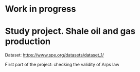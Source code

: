 # Work in progress

# Study project. Shale oil and gas production 

Dataset: https://www.spe.org/datasets/dataset_1/

First part of the project: checking the validity of Arps law


